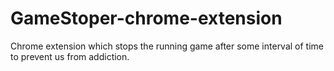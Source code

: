 # GameStoper-chrome-extension
Chrome extension which stops the running game after some interval of time to prevent us from addiction.
